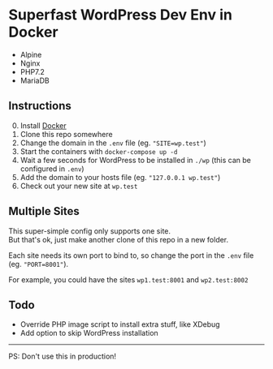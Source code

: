 # Superfast WordPress Dev Env in Docker

- Alpine
- Nginx
- PHP7.2
- MariaDB

## Instructions

0. Install [Docker](https://www.docker.com/get-docker)
1. Clone this repo somewhere
2. Change the domain in the `.env` file (eg. `"SITE=wp.test"`)
3. Start the containers with `docker-compose up -d`
5. Wait a few seconds for WordPress to be installed in `./wp` (this can be configured in `.env`)
4. Add the domain to your hosts file (eg. `"127.0.0.1 wp.test"`)
6. Check out your new site at `wp.test`

## Multiple Sites

This super-simple config only supports one site.  
But that's ok, just make another clone of this repo in a new folder.

Each site needs its own port to bind to, so change the port in the `.env` file (eg. `"PORT=8001"`).  

For example, you could have the sites `wp1.test:8001` and `wp2.test:8002`

## Todo

- Override PHP image script to install extra stuff, like XDebug
- Add option to skip WordPress installation

---

PS: Don't use this in production!
